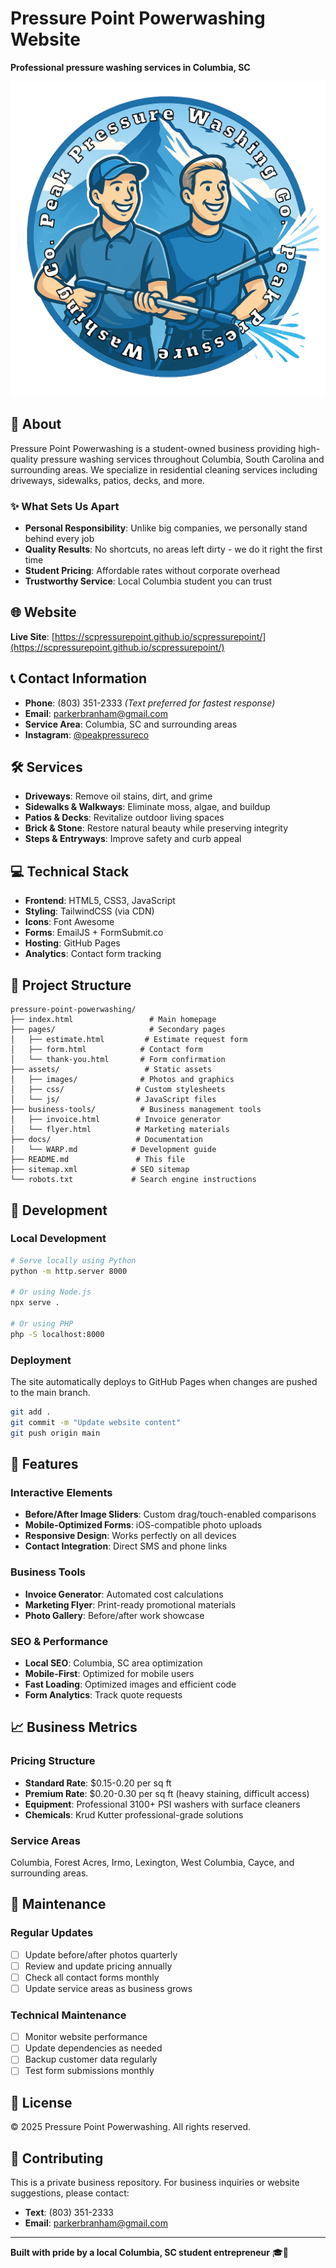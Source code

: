 # Pressure Point Powerwashing Website

**Professional pressure washing services in Columbia, SC**

![Pressure Point Powerwashing](assets/images/Logo.png)

## 🏢 About

Pressure Point Powerwashing is a student-owned business providing high-quality pressure washing services throughout Columbia, South Carolina and surrounding areas. We specialize in residential cleaning services including driveways, sidewalks, patios, decks, and more.

### ✨ What Sets Us Apart
- **Personal Responsibility**: Unlike big companies, we personally stand behind every job
- **Quality Results**: No shortcuts, no areas left dirty - we do it right the first time
- **Student Pricing**: Affordable rates without corporate overhead
- **Trustworthy Service**: Local Columbia student you can trust

## 🌐 Website

**Live Site**: [https://scpressurepoint.github.io/scpressurepoint/](https://scpressurepoint.github.io/scpressurepoint/)

## 📞 Contact Information

- **Phone**: (803) 351-2333 *(Text preferred for fastest response)*
- **Email**: parkerbranham@gmail.com
- **Service Area**: Columbia, SC and surrounding areas
- **Instagram**: [@peakpressureco](https://www.instagram.com/peakpressureco)

## 🛠️ Services

- **Driveways**: Remove oil stains, dirt, and grime
- **Sidewalks & Walkways**: Eliminate moss, algae, and buildup
- **Patios & Decks**: Revitalize outdoor living spaces
- **Brick & Stone**: Restore natural beauty while preserving integrity
- **Steps & Entryways**: Improve safety and curb appeal

## 💻 Technical Stack

- **Frontend**: HTML5, CSS3, JavaScript
- **Styling**: TailwindCSS (via CDN)
- **Icons**: Font Awesome
- **Forms**: EmailJS + FormSubmit.co
- **Hosting**: GitHub Pages
- **Analytics**: Contact form tracking

## 📁 Project Structure

```
pressure-point-powerwashing/
├── index.html                 # Main homepage
├── pages/                     # Secondary pages
│   ├── estimate.html         # Estimate request form
│   ├── form.html            # Contact form
│   └── thank-you.html       # Form confirmation
├── assets/                   # Static assets
│   ├── images/              # Photos and graphics
│   ├── css/                # Custom stylesheets
│   └── js/                 # JavaScript files
├── business-tools/          # Business management tools
│   ├── invoice.html        # Invoice generator
│   └── flyer.html          # Marketing materials
├── docs/                   # Documentation
│   └── WARP.md            # Development guide
├── README.md               # This file
├── sitemap.xml            # SEO sitemap
└── robots.txt             # Search engine instructions
```

## 🚀 Development

### Local Development
```bash
# Serve locally using Python
python -m http.server 8000

# Or using Node.js
npx serve .

# Or using PHP
php -S localhost:8000
```

### Deployment
The site automatically deploys to GitHub Pages when changes are pushed to the main branch.

```bash
git add .
git commit -m "Update website content"
git push origin main
```

## 🎯 Features

### Interactive Elements
- **Before/After Image Sliders**: Custom drag/touch-enabled comparisons
- **Mobile-Optimized Forms**: iOS-compatible photo uploads
- **Responsive Design**: Works perfectly on all devices
- **Contact Integration**: Direct SMS and phone links

### Business Tools
- **Invoice Generator**: Automated cost calculations
- **Marketing Flyer**: Print-ready promotional materials
- **Photo Gallery**: Before/after work showcase

### SEO & Performance
- **Local SEO**: Columbia, SC area optimization
- **Mobile-First**: Optimized for mobile users
- **Fast Loading**: Optimized images and efficient code
- **Form Analytics**: Track quote requests

## 📈 Business Metrics

### Pricing Structure
- **Standard Rate**: $0.15-0.20 per sq ft
- **Premium Rate**: $0.20-0.30 per sq ft (heavy staining, difficult access)
- **Equipment**: Professional 3100+ PSI washers with surface cleaners
- **Chemicals**: Krud Kutter professional-grade solutions

### Service Areas
Columbia, Forest Acres, Irmo, Lexington, West Columbia, Cayce, and surrounding areas.

## 🔧 Maintenance

### Regular Updates
- [ ] Update before/after photos quarterly
- [ ] Review and update pricing annually  
- [ ] Check all contact forms monthly
- [ ] Update service areas as business grows

### Technical Maintenance
- [ ] Monitor website performance
- [ ] Update dependencies as needed
- [ ] Backup customer data regularly
- [ ] Test form submissions monthly

## 📝 License

© 2025 Pressure Point Powerwashing. All rights reserved.

## 🤝 Contributing

This is a private business repository. For business inquiries or website suggestions, please contact:
- **Text**: (803) 351-2333
- **Email**: parkerbranham@gmail.com

---

**Built with pride by a local Columbia, SC student entrepreneur** 🎓💪